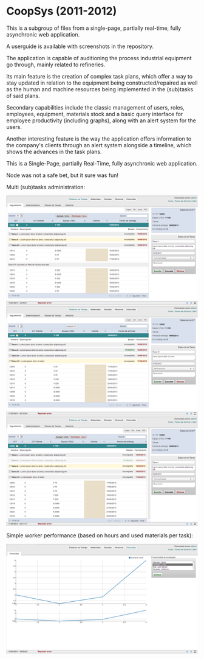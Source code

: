 # CoopSys (2011-2012)

This is a subgroup of files from a single-page, partially real-time, fully asynchronic web application.

A userguide is available with screenshots in the repository.

The application is capable of auditioning the process industrial equipment go through, mainly related to refineries.

Its main feature is the creation of complex task plans, which offer a way to stay updated in relation to the equipment being constructed/repaired as well as the human and machine resources being implemented in the (sub)tasks of said plans.

Secondary capabilities include the classic management of users, roles, employees, equipment, materials stock and a basic query interface for employee productivity (including graphs), along with an alert system for the users.

Another interesting feature is the way the application offers information to the company's clients through an alert system alongside a timeline, which shows the advances in the task plans.

This is a Single-Page, partially Real-Time, fully asynchronic web application.

Node was not a safe bet, but it sure was fun!

Multi (sub)tasks administration:

![alt tag](https://raw.githubusercontent.com/leomdg/coopsys/master/userguide/img/(33).png)
![alt tag](https://raw.githubusercontent.com/leomdg/coopsys/master/userguide/img/(36).png)
![alt tag](https://raw.githubusercontent.com/leomdg/coopsys/master/userguide/img/(38).png)

Simple worker performance (based on hours and used materials per task):

![alt tag](https://raw.githubusercontent.com/leomdg/coopsys/master/userguide/img/(49).png)
